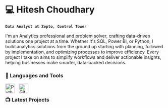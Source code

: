 # 💻 Hitesh Choudhary
**`Data Analyst at Zepto, Control Tower`**

I'm an Analytics professional and problem solver, crafting data-driven solutions one project at a time. Whether it's SQL, Power BI, or Python, I build analytics solutions from the ground up starting with planning, followed by implementation, and optimizing processes to improve efficiency. Every project I take on aims to simplify workflows and deliver actionable insights, helping businesses make smarter, data-backed decisions.

### 🧰 Languages and Tools

<img align="left" alt="Python" width="30px" style="padding-right:10px;" src="https://cdn.jsdelivr.net/gh/devicons/devicon/icons/python/python-plain.svg" /> 
<img align="left" alt="GitHub" width="30px" style="padding-right:10px;" src="[https://cdn.jsdelivr.net/gh/devicons/devicon/icons/github/github-original.svg](https://www.google.com/url?sa=i&url=https%3A%2F%2Fwww.secoda.co%2Flearn-topics%2Fsql&psig=AOvVaw3ruwaREvQq7dsGUZ7jrFZv&ust=1735841970846000&source=images&cd=vfe&opi=89978449&ved=0CBQQjRxqFwoTCKjn6bGR1YoDFQAAAAAdAAAAABAE)" />
<br />


### 📺 Latest Projects 

